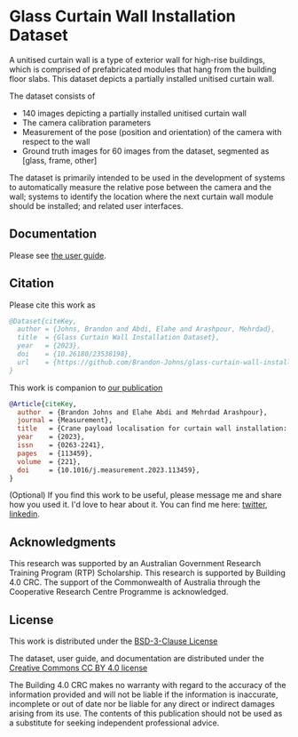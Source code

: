 # Glass Curtain Wall Installation Dataset
A unitised curtain wall is a type of exterior wall for high-rise buildings, which is comprised of prefabricated modules that hang from the building floor slabs. This dataset depicts a partially installed unitised curtain wall.

The dataset consists of
- 140 images depicting a partially installed unitised curtain wall
- The camera calibration parameters
- Measurement of the pose (position and orientation) of the camera with respect to the wall
- Ground truth images for 60 images from the dataset, segmented as [glass, frame, other]

The dataset is primarily intended to be used in the development of systems to automatically measure the relative pose between the camera and the wall; systems to identify the location where the next curtain wall module should be installed; and related user interfaces.

## Documentation
Please see [the user guide](./UserGuide.pdf).

## Citation
Please cite this work as
```bibtex
@Dataset{citeKey,
  author = {Johns, Brandon and Abdi, Elahe and Arashpour, Mehrdad},
  title  = {Glass Curtain Wall Installation Dataset},
  year   = {2023},
  doi    = {10.26180/23538198},
  url    = {https://github.com/Brandon-Johns/glass-curtain-wall-installation-dataset},
}
```

This work is companion to [our publication](https://doi.org/10.1016/j.measurement.2023.113459)
```bibtex
@Article{citeKey,
  author  = {Brandon Johns and Elahe Abdi and Mehrdad Arashpour},
  journal = {Measurement},
  title   = {Crane payload localisation for curtain wall installation: A markerless computer vision approach},
  year    = {2023},
  issn    = {0263-2241},
  pages   = {113459},
  volume  = {221},
  doi     = {10.1016/j.measurement.2023.113459},
}
```

(Optional) If you find this work to be useful, please message me and share how you used it. I'd love to hear about it. 
You can find me here: [twitter](https://twitter.com/BrandonJohns96), [linkedin](https://www.linkedin.com/in/brandon-johns-6bab7815a).


## Acknowledgments
This research was supported by an Australian Government Research Training Program (RTP) Scholarship. This research is supported by Building 4.0 CRC. The support of the Commonwealth of Australia through the Cooperative Research Centre Programme is acknowledged.

## License
This work is distributed under the [BSD-3-Clause License](./LICENSE.txt)

The dataset, user guide, and documentation are distributed under the [Creative Commons CC BY 4.0 license](https://creativecommons.org/licenses/by/4.0/)

The Building 4.0 CRC makes no warranty with regard to the accuracy of the information provided and will not be liable if the information is inaccurate, incomplete or out of date nor be liable for any direct or indirect damages arising from its use. The contents of this publication should not be used as a substitute for seeking independent professional advice.

